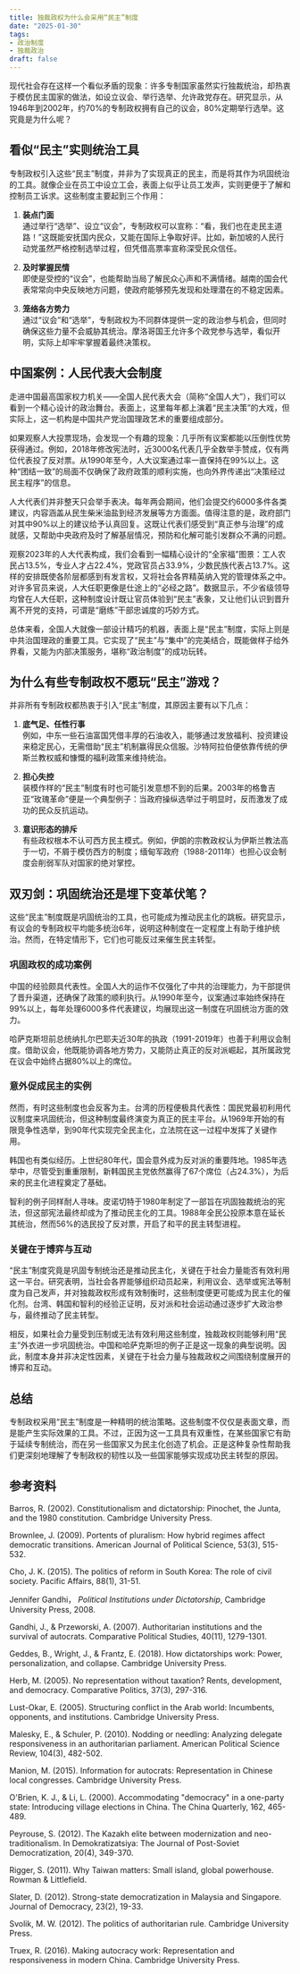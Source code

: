 ```yaml
---
title: 独裁政权为什么会采用“民主”制度
date: "2025-01-30"
tags:
- 政治制度
- 独裁政治
draft: false
---
```


现代社会存在这样一个看似矛盾的现象：许多专制国家虽然实行独裁统治，却热衷于模仿民主国家的做法，如设立议会、举行选举、允许政党存在。研究显示，从1946年到2002年，约70%的专制政权拥有自己的议会，80%定期举行选举。这究竟是为什么呢？

## 看似“民主”实则统治工具

专制政权引入这些“民主”制度，并非为了实现真正的民主，而是将其作为巩固统治的工具。就像企业在员工中设立工会，表面上似乎让员工发声，实则更便于了解和控制员工诉求。这些制度主要起到三个作用：

1. **装点门面**  
   通过举行“选举”、设立“议会”，专制政权可以宣称：“看，我们也在走民主道路！”这既能安抚国内民众，又能在国际上争取好评。比如，新加坡的人民行动党虽然严格控制选举过程，但凭借高票率宣称深受民众信任。

2. **及时掌握民情**  
   即使是受控的“议会”，也能帮助当局了解民众心声和不满情绪。越南的国会代表常常向中央反映地方问题，使政府能够预先发现和处理潜在的不稳定因素。

3. **笼络各方势力**  
   通过“议会”和“选举”，专制政权为不同群体提供一定的政治参与机会，但同时确保这些力量不会威胁其统治。摩洛哥国王允许多个政党参与选举，看似开明，实际上却牢牢掌握着最终决策权。

## 中国案例：人民代表大会制度

走进中国最高国家权力机关——全国人民代表大会（简称“全国人大”），我们可以看到一个精心设计的政治舞台。表面上，这里每年都上演着“民主决策”的大戏，但实际上，这一机构是中国共产党治国理政艺术的重要组成部分。

如果观察人大投票现场，会发现一个有趣的现象：几乎所有议案都能以压倒性优势获得通过。例如，2018年修改宪法时，近3000名代表几乎全数举手赞成，仅有两位代表投了反对票。从1990年至今，人大议案通过率一直保持在99%以上。这种“团结一致”的局面不仅确保了政府政策的顺利实施，也向外界传递出“决策经过民主程序”的信息。

人大代表们并非整天只会举手表决。每年两会期间，他们会提交约6000多件各类建议，内容涵盖从民生柴米油盐到经济发展等方方面面。值得注意的是，政府部门对其中90%以上的建议给予认真回复。这既让代表们感受到“真正参与治理”的成就感，又帮助中央政府及时了解基层情况，预防和化解可能引发群众不满的问题。

观察2023年的人大代表构成，我们会看到一幅精心设计的“全家福”图景：工人农民占13.5%，专业人才占22.4%，党政官员占33.9%，少数民族代表占13.7%。这样的安排既使各阶层都感到有发言权，又将社会各界精英纳入党的管理体系之中。对许多官员来说，人大任职更像是仕途上的“必经之路”。数据显示，不少省级领导均曾在人大任职，这种制度设计既让官员体验到“民主”表象，又让他们认识到晋升离不开党的支持，可谓是“磨练”干部忠诚度的巧妙方式。

总体来看，全国人大就像一部设计精巧的机器，表面上是“民主”制度，实际上则是中共治国理政的重要工具。它实现了“民主”与“集中”的完美结合，既能做样子给外界看，又能为内部决策服务，堪称“政治制度”的成功玩转。

## 为什么有些专制政权不愿玩“民主”游戏？

并非所有专制政权都热衷于引入“民主”制度，其原因主要有以下几点：

1. **底气足、任性行事**  
   例如，中东一些石油富国凭借丰厚的石油收入，能够通过发放福利、投资建设来稳定民心，无需借助“民主”机制赢得民众信服。沙特阿拉伯便依靠传统的伊斯兰教权威和慷慨的福利政策来维持统治。

2. **担心失控**  
   装模作样的“民主”制度有时也可能引发意想不到的后果。2003年的格鲁吉亚“玫瑰革命”便是一个典型例子：当政府操纵选举过于明显时，反而激发了成功的民众反抗运动。

3. **意识形态的排斥**  
   有些政权根本不认可西方民主模式。例如，伊朗的宗教政权认为伊斯兰教法高于一切，不屑于模仿西方的制度；缅甸军政府（1988-2011年）也担心议会制度会削弱军队对国家的绝对掌控。

## 双刃剑：巩固统治还是埋下变革伏笔？

这些“民主”制度既是巩固统治的工具，也可能成为推动民主化的跳板。研究显示，有议会的专制政权平均能多统治6年，说明这种制度在一定程度上有助于维护统治。然而，在特定情形下，它们也可能反过来催生民主转型。

### 巩固政权的成功案例

中国的经验颇具代表性。全国人大的运作不仅强化了中共的治理能力，为干部提供了晋升渠道，还确保了政策的顺利执行。从1990年至今，议案通过率始终保持在99%以上，每年处理6000多件代表建议，均展现出这一制度在巩固统治方面的效力。

哈萨克斯坦前总统纳扎尔巴耶夫近30年的执政（1991-2019年）也善于利用议会制度。借助议会，他既能协调各地方势力，又能防止真正的反对派崛起，其所属政党在议会中始终占据80%以上的席位。

### 意外促成民主的实例

然而，有时这些制度也会反客为主。台湾的历程便极具代表性：国民党最初利用代议制度来巩固统治，但这种制度最终演变为真正的民主平台。从1969年开始的有限竞争性选举，到90年代实现完全民主化，立法院在这一过程中发挥了关键作用。

韩国也有类似经历。上世纪80年代，国会意外成为反对派的重要阵地。1985年选举中，尽管受到重重限制，新韩国民主党依然赢得了67个席位（占24.3%），为后来的民主化进程奠定了基础。

智利的例子同样耐人寻味。皮诺切特于1980年制定了一部旨在巩固独裁统治的宪法，但这部宪法最终却成为了推动民主化的工具。1988年全民公投原本意在延长其统治，然而56%的选民投了反对票，开启了和平的民主转型进程。

### 关键在于博弈与互动

“民主”制度究竟是巩固专制统治还是推动民主化，关键在于社会力量能否有效利用这一平台。研究表明，当社会各界能够组织动员起来，利用议会、选举或宪法等制度为自己发声，并对独裁政权形成有效制衡时，这些制度便更可能成为民主化的催化剂。台湾、韩国和智利的经验正证明，反对派和社会运动通过逐步扩大政治参与，最终推动了民主转型。

相反，如果社会力量受到压制或无法有效利用这些制度，独裁政权则能够利用“民主”外衣进一步巩固统治。中国和哈萨克斯坦的例子正是这一现象的典型说明。因此，制度本身并非决定性因素，关键在于社会力量与独裁政权之间围绕制度展开的博弈和互动。

## 总结

专制政权采用“民主”制度是一种精明的统治策略。这些制度不仅仅是表面文章，而是能产生实际效果的工具。不过，正因为这一工具具有双重性，在某些国家它有助于延续专制统治，而在另一些国家又为民主化创造了机会。正是这种复杂性帮助我们更深刻地理解了专制政权的韧性以及一些国家能够实现成功民主转型的原因。

## 参考资料

Barros, R. (2002). Constitutionalism and dictatorship: Pinochet, the Junta, and the 1980 constitution. Cambridge University Press.

Brownlee, J. (2009). Portents of pluralism: How hybrid regimes affect democratic transitions. American Journal of Political Science, 53(3), 515-532.

Cho, J. K. (2015). The politics of reform in South Korea: The role of civil society. Pacific Affairs, 88(1), 31-51.

Jennifer Gandhi， *Political Institutions under Dictatorship*, Cambridge University Press, 2008.

Gandhi, J., & Przeworski, A. (2007). Authoritarian institutions and the survival of autocrats. Comparative Political Studies, 40(11), 1279-1301.

Geddes, B., Wright, J., & Frantz, E. (2018). How dictatorships work: Power, personalization, and collapse. Cambridge University Press.

Herb, M. (2005). No representation without taxation? Rents, development, and democracy. Comparative Politics, 37(3), 297-316.

Lust-Okar, E. (2005). Structuring conflict in the Arab world: Incumbents, opponents, and institutions. Cambridge University Press.

Malesky, E., & Schuler, P. (2010). Nodding or needling: Analyzing delegate responsiveness in an authoritarian parliament. American Political Science Review, 104(3), 482-502.

Manion, M. (2015). Information for autocrats: Representation in Chinese local congresses. Cambridge University Press.

O'Brien, K. J., & Li, L. (2000). Accommodating "democracy" in a one-party state: Introducing village elections in China. The China Quarterly, 162, 465-489.

Peyrouse, S. (2012). The Kazakh elite between modernization and neo-traditionalism. In Demokratizatsiya: The Journal of Post-Soviet Democratization, 20(4), 349-370.

Rigger, S. (2011). Why Taiwan matters: Small island, global powerhouse. Rowman & Littlefield.

Slater, D. (2012). Strong-state democratization in Malaysia and Singapore. Journal of Democracy, 23(2), 19-33.

Svolik, M. W. (2012). The politics of authoritarian rule. Cambridge University Press.

Truex, R. (2016). Making autocracy work: Representation and responsiveness in modern China. Cambridge University Press.
